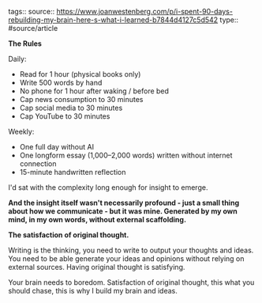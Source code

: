 tags::
source:: https://www.joanwestenberg.com/p/i-spent-90-days-rebuilding-my-brain-here-s-what-i-learned-b7844d4127c5d542
type:: #source/article

**The Rules**

Daily:
- Read for 1 hour (physical books only)
- Write 500 words by hand
- No phone for 1 hour after waking / before bed
- Cap news consumption to 30 minutes
- Cap social media to 30 minutes
- Cap YouTube to 30 minutes

Weekly:
- One full day without AI
- One longform essay (1,000–2,000 words) written without internet connection
- 15-minute handwritten reflection

I'd sat with the complexity long enough for insight to emerge.

**And the insight itself wasn't necessarily profound - just a small thing about how we communicate - but it was mine. Generated by my own mind, in my own words, without external scaffolding.**

**The satisfaction of original thought.**

Writing is the thinking, you need to write to output your thoughts and ideas. You need to be able generate your ideas and opinions without relying on external sources. Having original thought is satisfying.

Your brain needs to boredom. Satisfaction of original thought, this what you should chase, this is why I build my brain and ideas.
